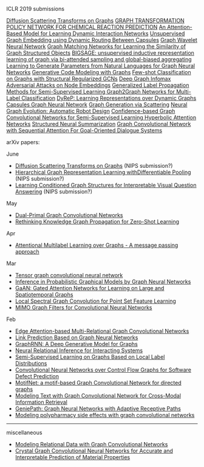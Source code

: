 ICLR 2019 submissions

[Diffusion Scattering Transforms on Graphs](https://openreview.net/forum?id=BygqBiRcFQ)
[GRAPH TRANSFORMATION POLICY NETWORK FOR CHEMICAL REACTION PREDICTION](https://openreview.net/forum?id=r1f78iAcFm)
[An Attention-Based Model for Learning Dynamic Interaction Networks](https://openreview.net/forum?id=rJEGwo0cFX)
[Unsupervised Graph Embedding using Dynamic Routing Between Capsules](https://openreview.net/forum?id=SkeiPsAqK7)
[Graph Wavelet Neural Network](https://openreview.net/forum?id=H1ewdiR5tQ)
[Graph Matching Networks for Learning the Similarity of Graph Structured Objects](https://openreview.net/forum?id=S1xiOjC9F7)
[BIGSAGE: unsupervised inductive representation learning of graph via bi-attended sampling and global-biased aggregating ](https://openreview.net/forum?id=SygxYoC5FX)
[Learning to Generate Parameters from Natural Languages for Graph Neural Networks](https://openreview.net/forum?id=SkgzYiRqtX)
[Generative Code Modeling with Graphs](https://openreview.net/forum?id=Bke4KsA5FX)
[Few-shot Classification on Graphs with Structural Regularized GCNs](https://openreview.net/forum?id=r1znKiAcY7)
[Deep Graph Infomax](https://openreview.net/forum?id=rklz9iAcKQ)
[Adversarial Attacks on Node Embeddings](https://openreview.net/forum?id=Sye7qoC5FQ)
[Generalized Label Propagation Methods for Semi-Supervised Learning ](https://openreview.net/group?id=ICLR.cc/2019/Conference)
[Graph2Graph Networks for Multi-Label Classification](https://openreview.net/pdf?id=r1xYr3C5t7)
[DyReP: Learning Representations over Dynamic Graphs](https://openreview.net/forum?id=HyePrhR5KX)
[Capsules Graph Neural Network](https://openreview.net/forum?id=Byl8BnRcYm)
[Graph Generation via Scattering](https://openreview.net/forum?id=HyxSBh09t7)
[Neural Graph Evolution: Automatic Robot Design](https://openreview.net/forum?id=BkgWHnR5tm)
[Confidence-based Graph Convolutional Networks for Semi-Supervised Learning ](https://openreview.net/forum?id=HklUN3RcFX)
[Hyperbolic Attention Networks](https://openreview.net/forum?id=rJxHsjRqFQ)
[Structured Neural Summarization](https://openreview.net/forum?id=H1ersoRqtm)
[Graph Convolutional Network with Sequential Attention For Goal-Oriented Dialogue Systems](https://openreview.net/forum?id=Skz-3j05tm)


arXiv papers:

June
- [Diffusion Scattering Transforms on Graphs](https://arxiv.org/abs/1806.08829) (NIPS submission?)
- [Hierarchical Graph Representation Learning withDifferentiable Pooling](https://arxiv.org/abs/1806.08804) (NIPS submission?)
- [Learning Conditioned Graph Structures for Interpretable Visual Question Answering](https://arxiv.org/abs/1806.07243) (NIPS submission?)

May
- [Dual-Primal Graph Convolutional Networks](https://arxiv.org/abs/1806.00770)
- [Rethinking Knowledge Graph Propagation for Zero-Shot Learning](https://arxiv.org/abs/1805.11724)

Apr
- [Attentional Multilabel Learning over Graphs - A message passing approach](https://arxiv.org/abs/1804.00293)

Mar
- [Tensor graph convolutional neural network](https://arxiv.org/abs/1803.10071) 
- [Inference in Probabilistic Graphical Models by Graph Neural Networks](https://arxiv.org/abs/1803.07710)
- [GaAN: Gated Attention Networks for Learning on Large and Spatiotemporal Graphs](https://arxiv.org/abs/1803.07294)
- [Local Spectral Graph Convolution for Point Set Feature Learning](https://arxiv.org/abs/1803.05827)
- [MIMO Graph Filters for Convolutional Neural Networks](https://arxiv.org/abs/1803.02247)

Feb
 - [Edge Attention-based Multi-Relational Graph Convolutional Networks](https://arxiv.org/abs/1802.04944)
 - [Link Prediction Based on Graph Neural Networks](https://arxiv.org/abs/1802.09691)
 - [GraphRNN: A Deep Generative Model for Graphs](https://arxiv.org/abs/1802.08773)
 - [Neural Relational Inference for Interacting Systems](https://arxiv.org/abs/1802.04687)
 - [Semi-Supervised Learning on Graphs Based on Local Label Distributions](https://arxiv.org/abs/1802.05563)
 - [Convolutional Neural Networks over Control Flow Graphs for Software Defect Prediction](https://arxiv.org/abs/1802.04986)
 - [MotifNet: a motif-based Graph Convolutional Network for directed graphs](https://arxiv.org/abs/1802.01572) 
 - [Modeling Text with Graph Convolutional Network for Cross-Modal Information Retrieval](https://arxiv.org/abs/1802.00985)
 - [GeniePath: Graph Neural Networks with Adaptive Receptive Paths](https://arxiv.org/abs/1802.00910)
 - [Modeling polypharmacy side effects with graph convolutional networks](https://github.com/naganandy/geometric-deep-learning-literature/blob/master/miscellaneous/decagon_2018.md)


-----------------------------------------------------------------------------------------------------------
miscellaneous
- [Modeling Relational Data with Graph Convolutional Networks](https://github.com/naganandy/geometric-deep-learning-literature/blob/master/miscellaneous/relational_gcn_arxiv17.md)
- [Crystal Graph Convolutional Neural Networks for Accurate and Interpretable Prediction of Material Properties](https://github.com/naganandy/geometric-deep-learning-literature/blob/master/miscellaneous/cgcnn_arxiv17.md)

